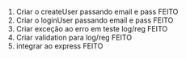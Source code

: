 1. Criar o createUser passando email e pass  FEITO
2. Criar o loginUser passando email e pass   FEITO
3. Criar exceção ao erro em teste log/reg    FEITO
4. Criar validation para log/reg             FEITO
5. integrar ao express                       FEITO
